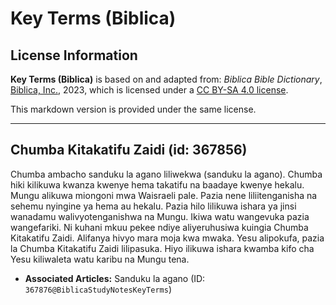 # Key Terms (Biblica)

## License Information

**Key Terms (Biblica)** is based on and adapted from: _Biblica Bible Dictionary_, [Biblica, Inc.](https://www.biblica.com/), 2023, which is licensed under a [CC BY-SA 4.0 license](https://creativecommons.org/licenses/by-sa/4.0/legalcode.en).

This markdown version is provided under the same license.



--------------------------------

## Chumba Kitakatifu Zaidi (id: 367856)

Chumba ambacho sanduku la agano liliwekwa (sanduku la agano). Chumba hiki kilikuwa kwanza kwenye hema takatifu na baadaye kwenye hekalu. Mungu alikuwa miongoni mwa Waisraeli pale. Pazia nene liliitenganisha na sehemu nyingine ya hema au hekalu. Pazia hilo lilikuwa ishara ya jinsi wanadamu walivyotenganishwa na Mungu. Ikiwa watu wangevuka pazia wangefariki. Ni kuhani mkuu pekee ndiye aliyeruhusiwa kuingia Chumba Kitakatifu Zaidi. Alifanya hivyo mara moja kwa mwaka. Yesu alipokufa, pazia la Chumba Kitakatifu Zaidi lilipasuka. Hiyo ilikuwa ishara kwamba kifo cha Yesu kiliwaleta watu karibu na Mungu tena.

* **Associated Articles:** Sanduku la agano (ID: `367876@BiblicaStudyNotesKeyTerms`)

